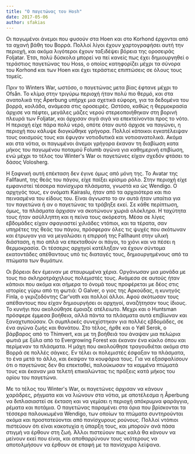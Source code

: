 ```yaml
---
title: "Ο παγετώνας του Hosh"
date: 2017-05-06
author: sfakias
---
```


Οι παγωμένοι άνεμοι που φυσούν στα Hoen και στο Korhond έρχονται από τα αχανή
βάθη του Βορρά. Πολλοί λίγοι έχουν χαρτογραφήσει αυτή την περιοχή, και ακόμα
λιγότεροι έχουν ταξιδέψει βόρεια της οροσειράς Foljatar. Έτσι, πολύ δύσκολα
μπορεί να πεί κανείς πως έχει δημιουργηθεί ο τεράστιος παγετώνας του Hoss, ο
οποίος κατηφορίζει μέχρι τα σύνορα του Korhond και των Hoen και έχει τεράστιες
επιπτώσεις σε όλους τους τομείς.


Πριν το Winters War, ωστόσο, ο παγετώνας μετα βίας έφτανε μέχρι το Ofsån. Το
κλίμα στην τριγύρω περιοχή ήταν πολύ πιο θερμό, και στα ανατολικά της Åperbung
υπήρχε μια σχετικά εύφορη, για τα δεδομένα του βορρά, κοιλάδα, ανάμεσα στις
οροσειρές. Ωστόσο, καθώς η θερμοκρασία άρχισε να πέφτει, μεγάλες μάζες νερού
στερεοποιήθηκαν στη βορινή πλευρά των Foljatar, και άρχισαν σιγά σιγά να
επεκτείνονται προς το νότο. Η περιοχή είχε πάρα πολύ νερό, οπότε όταν αυτό
άρχισε να παγώνει, η περιοχή που κάλυψε διογκώθηκε γρήγορα. Πολλοί κάτοικοι
εγκατέλειψαν τους οικισμούς τους και έφυγαν νοτιοδυτικά και νοτιοανατολικά.
Ακόμα και στα νότια, οι παγωμένοι άνεμοι γρήγορα έκαναν τη διαβίωση κατα μήκος
του παγωμένου ποταμού Folumb αγώνα για καθημερινή επιβίωση, ενώ μέχρι το τέλος
του Winter's War οι παγετώνες είχαν σχεδόν φτάσει το δάσος Volosherg.



Η ξαφνική αυτή επέκταση δεν έγινε όμως από μόνη της. To Avatar της Fallfaunt,
της θεάς του πάγου, είχε παίξει κρίσιμο ρόλο. Στην περιοχή είχε εμφανιστεί
τέσσερα πανίσχυρα πλάσματα, γνωστά κα ώς Wendigo. Ο αρχηγός τους, εν ονόματι
Kairaslu, ήταν από τα αρχαιότερα και πιο πεινασμένα του είδους του. Είναι
άγνωστο το αν αυτά ήταν υπαίτια για τον παγετώνα ή αν ο παγετώνας τα τράβηξε
εκεί. Σε κάθε περίπτωση, όμως, τα πλάσματα άρχισαν να σκοτώνουν χωριά
ολόκληρα. Η ταχύτητα τους ήταν ασύλληπτη και η πείνα τους ακόρεστη. Μέσα σε
λίγες εβδομάδες είχαν σφαγιαστεί χιλιάδες ντόπιοι, και τα τέρατα, σαν υπηρέτες
της θεάς του πάγου, πρόσφεραν όλες τις ψυχές που σκότωναν και έτρωγαν για να
μεγαλώσει η επιρροή της Fallhaunt στην υλική διάσταση, η πιο απλά να
επεκταθούν οι πάγοι, το χιόνι και να πέσει η θερμοκρασία. Οι τέσσερις αρχηγοί
κατέληξαν να έχουν σύντομα εκατοντάδες απέθαντους υπό τις διαταγές τους,
δημιουργημένους από τα πτώματα των θυμάτων.



Οι βόρειοι δεν έμειναν με σταυρωμένα χέρια. Οργάνωσαν μια μονάδα με τους πιο
σκληροτράχηλους πολεμιστές τους. Ανάμεσα σε αυτούς ήταν κάποιοι που ακόμα και
σήμερα το όνομά τους προφέρεται με δέος στις ιστορίες γύρω από τη φωτιά: Ο
Galver, ο γιος της Αρκούδας, η κυνηγός Finla, ο γκριζοδόντης Car'voth και
πολλοί άλλοι. Αφού σκότωσαν τους απέθαντους που είχαν δημιουργήσει οι αρχηγοί,
αναζήτησαν τους ίδιους. Το κυνήγι που ακολούθησε έμοιαζε ατέλειωτο. Μεχρι και
ο Huntsman πρόσφερε έμμεσα βοήθεια, αλλά πάντα τα πλάσματα αυτά επιβίωναν και
ξαναχτυπούσαν. Οι συμπλοκές συνεχίστηκαν για πολλές εβδομάδες, σε ένα αγώνα
ζωής και θανάτου. Στο τέλος, ήρθε και ο Υøll Serok, ο βάρβαρος από το
Thimvert, και με τη βοήθειά του άναψαν μια πελώρια φωτιά με ξύλα από το
Evergrowing Forest και έκαναν ένα κύκλο όπου και περίμεναν τα πλάσματα. Η μάχη
που ακολούθησε τραγουδιέται ακόμα στο Βορρά σε πολλές σάγκες. Εν τέλει οι
πολεμιστές έσφαξαν τα πλάσματα, το ένα μετά το άλλο, και έκαψαν τα κουφάρια
τους. Για να εξασφαλίσουν ότι ο παγετώνας δεν θα επεκταθεί, παλούκωσαν τα
καμμένα πτώματά τους και έκαναν μια τελετή επικαλώντας τις πράξεις κατά μήκος
του ορίου του παγετώνα.



Με το τέλος του Winter's War, οι παγετώνες άρχισαν να κάνουν χαράδρες, ρήγματα
και να λιώνουν στα νότια, με αποτέλεσμα η Åperbung να διπλασιαστεί σε έκταση
και να γεμίσει η περιοχή απόκρυμνα φαράγγια, ρέματα και ποτάμια. Ο παγετώνας
παραμένει στα όρια που βρίσκονται τα τέσσερα παλουκωμένα Wendigo, των οποίων
τα πτώματα συντηρούνται ακόμα και προστατεύονται από πανίσχυρους ρούνους.
Πολλοί ντόπιοι πιστεύουν ότι είναι κακοτυχία η ύπαρξη τους, και μπορούν ανά
πάσα στιγμή να έρθουν στη ζωή. Άλλοι πιστεύουν πως καλά θα κάνουν να μείνουν
εκεί που είναι, και αποθαρρύνουν τους νεότερους να αποτολμήσουν να έρθουν σε
επαφή με τα πανίσχυρα λείψανα.

